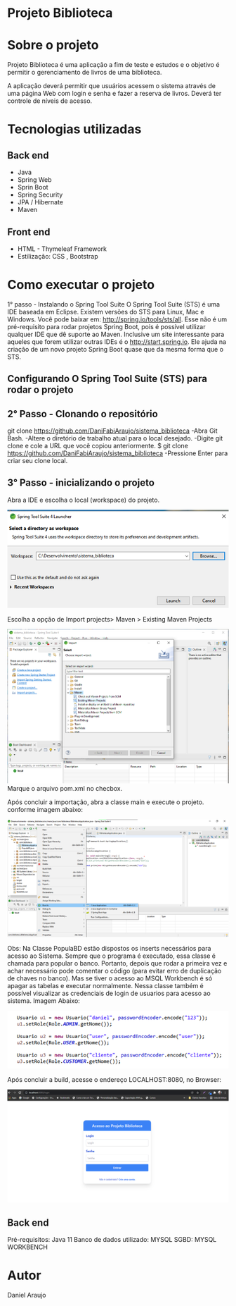 # Projeto Biblioteca 

# Sobre o projeto


Projeto Biblioteca é uma aplicação a fim de teste e estudos e o objetivo é permitir o gerenciamento de livros de uma biblioteca.

A aplicação deverá permitir que usuários acessem o sistema através de uma página Web com login e senha e fazer a reserva de livros. Deverá ter controle de níveis de acesso.

# Tecnologias utilizadas
## Back end
- Java 
- Spring Web
- Sprin Boot
- Spring Security
- JPA / Hibernate
- Maven
## Front end
- HTML - Thymeleaf Framework
- Estilização: CSS , Bootstrap 

# Como executar o projeto
1° passo - Instalando o Spring Tool Suite
O Spring Tool Suite (STS) é uma IDE baseada em Eclipse. Existem versões do STS para Linux, Mac e Windows. Você pode baixar em: http://spring.io/tools/sts/all.
Esse não é um pré-requisito para rodar projetos Spring Boot, pois é possível utilizar qualquer IDE que dê suporte ao Maven. Inclusive um site interessante para aqueles que forem utilizar outras IDEs é o http://start.spring.io. Ele ajuda na criação de um novo projeto Spring Boot quase que da mesma forma que o STS.

## Configurando O Spring Tool Suite (STS) para rodar o projeto

## 2° Passo - Clonando o repositório
git clone https://github.com/DaniFabiAraujo/sistema_biblioteca
-Abra Git Bash.
-Altere o diretório de trabalho atual para o local desejado.
-Digite git clone e cole a URL que você copiou anteriormente.
$ git clone https://github.com/DaniFabiAraujo/sistema_biblioteca
-Pressione Enter para criar seu clone local.

## 3° Passo - inicializando o projeto
Abra a IDE e escolha o local (workspace) do projeto.

![Selecionandp o projeto](https://github.com/DaniFabiAraujo/Assets/blob/main/select-workspace.png) 

Escolha a opção de Import projects> Maven > Existing Maven Projects

![Impotando Projeto](https://github.com/DaniFabiAraujo/Assets/blob/main/import_maven_project.png)
Marque o arquivo pom.xml no checbox.

Após concluir a importação, abra a classe main e execute o projeto. conforme imagem abaixo:

![Executando a aplicação](https://github.com/DaniFabiAraujo/Assets/blob/main/run-application.png)

Obs: Na Classe PopulaBD estão dispostos os inserts necessários para acesso ao Sistema. Sempre que o programa é executado, essa classe é chamada para popular o banco. Portanto, depois que rodar a primeira vez e achar necessário pode comentar o código (para evitar erro de duplicação de chaves no banco). Mas se tiver o acesso ao MSQL Workbench é só apagar as tabelas e executar normalmente. Nessa classe também é possível visualizar as credenciais de login de usuarios para acesso ao sistema. Imagem Abaixo:

![Credenciais Usuários na classe PopulaBD](https://github.com/DaniFabiAraujo/Assets/blob/main/user-credencials.png)

Após concluir a build, acesse o endereço LOCALHOST:8080, no Browser:

![acessando a aplicação Web ](https://github.com/DaniFabiAraujo/Assets/blob/main/localhost.png)
## Back end

Pré-requisitos: Java 11
Banco de dados utilizado: MYSQL 
SGBD: MYSQL WORKBENCH


# Autor

Daniel Araujo



